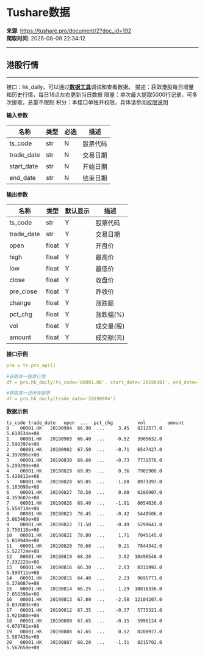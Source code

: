 # Tushare数据

**来源**: https://tushare.pro/document/2?doc_id=192  
**爬取时间**: 2025-08-09 22:34:12

---

## 港股行情

---

接口：hk\_daily，可以通过[**数据工具**](https://tushare.pro/webclient/)调试和查看数据。
描述：获取港股每日增量和历史行情，每日18点左右更新当日数据
限量：单次最大提取5000行记录，可多次提取，总量不限制
积分：本接口单独开权限，具体请参阅[权限说明](https://tushare.pro/document/1?doc_id=290)

**输入参数**

| 名称 | 类型 | 必选 | 描述 |
| --- | --- | --- | --- |
| ts\_code | str | N | 股票代码 |
| trade\_date | str | N | 交易日期 |
| start\_date | str | N | 开始日期 |
| end\_date | str | N | 结束日期 |

**输出参数**

| 名称 | 类型 | 默认显示 | 描述 |
| --- | --- | --- | --- |
| ts\_code | str | Y | 股票代码 |
| trade\_date | str | Y | 交易日期 |
| open | float | Y | 开盘价 |
| high | float | Y | 最高价 |
| low | float | Y | 最低价 |
| close | float | Y | 收盘价 |
| pre\_close | float | Y | 昨收价 |
| change | float | Y | 涨跌额 |
| pct\_chg | float | Y | 涨跌幅(%) |
| vol | float | Y | 成交量(股) |
| amount | float | Y | 成交额(元) |

**接口示例**

```yaml
pro = ts.pro_api()

#获取单一股票行情
df = pro.hk_daily(ts_code='00001.HK', start_date='20190101', end_date='20190904')

#获取某一日所有股票
df = pro.hk_daily(trade_date='20190904')
```

**数据示例**

```
ts_code trade_date   open  ...  pct_chg         vol        amount
0    00001.HK   20190904  66.90  ...     3.45   8212577.0  5.619534e+08
1    00001.HK   20190903  66.40  ...    -0.52   3905632.0  2.598397e+08
2    00001.HK   20190902  67.50  ...    -0.71   6547427.0  4.397896e+08
3    00001.HK   20190830  69.60  ...    -0.73   7731576.0  5.299299e+08
4    00001.HK   20190829  69.05  ...     0.36   7902900.0  5.428812e+08
5    00001.HK   20190828  69.05  ...    -1.08   8973397.0  6.183098e+08
6    00001.HK   20190827  70.50  ...     0.00   6286907.0  4.359607e+08
7    00001.HK   20190826  69.40  ...    -1.91   8054636.0  5.554714e+08
8    00001.HK   20190823  70.45  ...    -0.42   5449506.0  3.863469e+08
9    00001.HK   20190822  71.50  ...    -0.49   5299641.0  3.750118e+08
10   00001.HK   20190821  70.00  ...     1.71   7045145.0  5.019940e+08
11   00001.HK   20190820  70.60  ...     0.21   7844342.0  5.522724e+08
12   00001.HK   20190819  68.30  ...     3.02  10498548.0  7.332229e+08
13   00001.HK   20190816  66.30  ...     2.03   8311992.0  5.599711e+08
14   00001.HK   20190815  64.40  ...     2.23   9695771.0  6.378087e+08
15   00001.HK   20190814  66.25  ...    -1.29  10816336.0  7.058398e+08
16   00001.HK   20190813  67.00  ...    -2.58  12104207.0  8.037089e+08
17   00001.HK   20190812  67.35  ...    -0.37   5775321.0  3.921880e+08
18   00001.HK   20190809  67.65  ...    -0.15   5996124.0  4.078781e+08
19   00001.HK   20190808  67.65  ...     0.52   8208977.0  5.587438e+08
20   00001.HK   20190807  68.20  ...    -1.31   8215702.0  5.567659e+08
```
